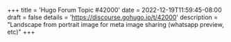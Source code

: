 +++
title = 'Hugo Forum Topic #42000'
date = 2022-12-19T11:59:45-08:00
draft = false
details = 'https://discourse.gohugo.io/t/42000'
description = "Landscape from portrait image for meta image sharing (whatsapp preview, etc)"
+++
